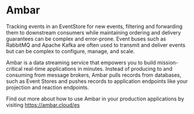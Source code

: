 # Ambar

Tracking events in an EventStore for new events, filtering and forwarding them to downstream consumers while maintaining ordering and delivery guarantees can be complex and error-prone. Event buses such as RabbitMQ and Apache Kafka are often used to transmit and deliver events but can be complex to configure, manage, and scale.

Ambar is a data streaming service that empowers you to build mission-critical real-time applications in minutes. Instead of producing to and consuming from message brokers, Ambar pulls records from databases, such as Event Stores and pushes records to application endpoints like your projection and reaction endpoints.

Find out more about how to use Ambar in your production applications by visiting https://ambar.cloud/es
